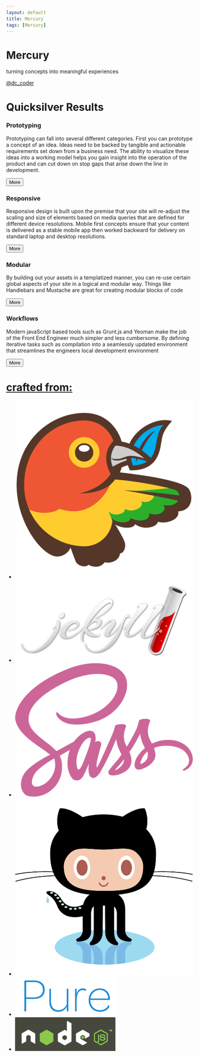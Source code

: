 ```yaml
---
layout: default
title: Mercury
tags: [Mercury]
---
```

<div class="splash-container splash-combo-respond">
    <div class="splash">
        <h1 class="splash-head fade-in page-hero">Mercury</h1>
        <p class="splash-subhead">
            turning concepts into meaningful experiences
        </p>
        <p>
            <a href="https://twitter.com/dc_coder" class="pure-button pure-button-primary" title="Follow Me on Twitter!">
                @dc_coder
                <i class="fa fa-twitter"></i>
            </a>
        </p>
    </div>
</div>
<div class="line-five">
    <div class="is-center">
        <h1>
            Quicksilver Results
        </h1>
        <div class="edge">
            <div class="swatch-two">
                <h3>
                    Prototyping
                </h3>
                <i class="fa fa-rocket teaser-more box fade-in one"></i>
                <p>
                    Prototyping can fall into several different categories.  First you can prototype a concept of an
                    idea.  Ideas need to be backed by tangible and actionable requirements set down from a business
                    need.
                    The ability to visualize these ideas into a working model helps you gain insight into the operation of the product and can cut down on stop gaps that arise down the line in development.</br>
                </p>
                <button class="pure-button">More <i class="fa fa-angle-double-right"></i></button>
            </div>
            <div class="swatch-two">
                <h3>
                    Responsive
                </h3>
                <i class="fa fa-mobile teaser-more box fade-in two"></i>
                <p>
                    Responsive design is built upon the premise that your site will re-adjust the scaling and size of
                    elements based on media queries that are defined for different device resolutions. Mobile first
                    concepts ensure that your content is delivered as a stable mobile app then worked backward for
                    delivery on standard laptop and desktop resolutions.</br>
                </p>
                <button class="pure-button">More <i class="fa fa-angle-double-right"></i></button>
            </div>
            <div class="swatch-five">
                <h3>
                    Modular
                </h3>
                <i class="fa fa-th-large teaser-more box fade-in three"></i>
                <p>
                    By building out your assets in a templatized manner, you can re-use certain global aspects of your
                    site
                    in a logical and modular way.  Things like Handlebars and Mustache are great for creating modular
                    blocks of code</br>
                </p>
                <button class="pure-button">More <i class="fa fa-angle-double-right"></i></button>
            </div>
            <div class="swatch-five">
                <h3>
                    Workflows
                </h3>
                <i class="fa fa-check-square-o teaser-more box fade-in four"></i>
                <p>
                    Modern javaScript based tools such as Grunt.js and Yeoman make the job of the Front End
                    Engineer much simpler and less cumbersome.  By defining iterative tasks such as compilation into a
                    seamlessly updated environment that streamlines the engineers local development environment</br>
                </p>
                <button class="pure-button">More <i class="fa fa-angle-double-right"></i></button>
            </div>
        </div>
        <div class="edge is-center">
            <a href="#" data-event="label">
                <h1 class="power">
                    crafted from:
                </h1>
            </a>
            <ul class="pure-power-list fill edge">
                <li class="power-image">
                    <a data-provider="bower" href="http://bower.io/">
                        <img class="grey-scale ghost img-bower" src="img/bower-logo.png" alt="Bower">
                    </a>
                </li>
                <li class="power-image">
                    <a  data-provider="jekyll" href="http://jekyllrb.com/">
                        <img class="grey-scale ghost img-jekyll" src="img/jekyll.png" alt="Jekyll">
                    </a>
                </li>
                <li class="power-image">
                    <a data-provider="sass" href="http://sass-lang.com/">
                        <img class="grey-scale ghost img-sass" src="img/sass-logo.png" alt="Jekyll">
                    </a>
                </li>
                <li class="power-image">
                    <a  data-provider="github"href="https://github.com/">
                        <img class="grey-scale ghost img-git" src="img/git-original.png" alt="GitHub">
                    </a>
                </li>
                <li class="power-image">
                    <a  data-provider="pure" href="http://purecss.io/">
                        <img class="grey-scale ghost img-pure" src="img/pure.png" alt="Pure">
                    </a>
                </li>
                <li class="power-image">
                    <a data-provider="node" href="http://nodejs.org/">
                        <img class="grey-scale ghost img-node" src="img/node-bg.png" alt="Node">
                    </a>
                </li>
            </ul>
        </div>
        <div class="pure-u-1">
            <div class="posts">
            </div>
        </div>
    </div>
</div>
